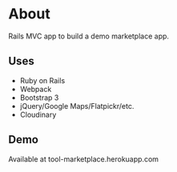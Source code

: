 # About
Rails MVC app to build a demo marketplace app.

## Uses
- Ruby on Rails
- Webpack
- Bootstrap 3
- jQuery/Google Maps/Flatpickr/etc.
- Cloudinary

## Demo
Available at tool-marketplace.herokuapp.com
